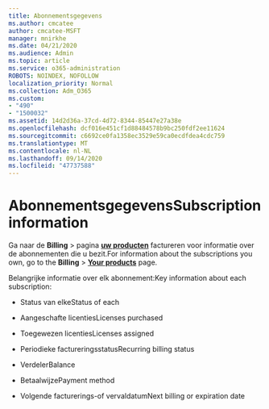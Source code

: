 ```yaml
---
title: Abonnementsgegevens
ms.author: cmcatee
author: cmcatee-MSFT
manager: mnirkhe
ms.date: 04/21/2020
ms.audience: Admin
ms.topic: article
ms.service: o365-administration
ROBOTS: NOINDEX, NOFOLLOW
localization_priority: Normal
ms.collection: Adm_O365
ms.custom:
- "490"
- "1500032"
ms.assetid: 14d2d36a-37cd-4d72-8344-85447e27a38e
ms.openlocfilehash: dcf016e451cf1d88484578b9bc250fdf2ee11624
ms.sourcegitcommit: c6692ce0fa1358ec3529e59ca0ecdfdea4cdc759
ms.translationtype: MT
ms.contentlocale: nl-NL
ms.lasthandoff: 09/14/2020
ms.locfileid: "47737588"
---
```

# <a name="subscription-information"></a><span data-ttu-id="476c9-102">Abonnementsgegevens</span><span class="sxs-lookup"><span data-stu-id="476c9-102">Subscription information</span></span>

<span data-ttu-id="476c9-103">Ga naar de **Billing** \> pagina **[uw producten](https://go.microsoft.com/fwlink/p/?linkid=842054)** factureren voor informatie over de abonnementen die u bezit.</span><span class="sxs-lookup"><span data-stu-id="476c9-103">For information about the subscriptions you own, go to the **Billing** \> **[Your products](https://go.microsoft.com/fwlink/p/?linkid=842054)** page.</span></span>
  
<span data-ttu-id="476c9-104">Belangrijke informatie over elk abonnement:</span><span class="sxs-lookup"><span data-stu-id="476c9-104">Key information about each subscription:</span></span>
  
- <span data-ttu-id="476c9-105">Status van elke</span><span class="sxs-lookup"><span data-stu-id="476c9-105">Status of each</span></span>

- <span data-ttu-id="476c9-106">Aangeschafte licenties</span><span class="sxs-lookup"><span data-stu-id="476c9-106">Licenses purchased</span></span>

- <span data-ttu-id="476c9-107">Toegewezen licenties</span><span class="sxs-lookup"><span data-stu-id="476c9-107">Licenses assigned</span></span>

- <span data-ttu-id="476c9-108">Periodieke factureringsstatus</span><span class="sxs-lookup"><span data-stu-id="476c9-108">Recurring billing status</span></span>

- <span data-ttu-id="476c9-109">Verdeler</span><span class="sxs-lookup"><span data-stu-id="476c9-109">Balance</span></span>

- <span data-ttu-id="476c9-110">Betaalwijze</span><span class="sxs-lookup"><span data-stu-id="476c9-110">Payment method</span></span>

- <span data-ttu-id="476c9-111">Volgende facturerings-of vervaldatum</span><span class="sxs-lookup"><span data-stu-id="476c9-111">Next billing or expiration date</span></span>